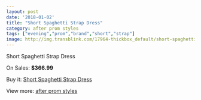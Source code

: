 ```yaml
---
layout: post
date: '2018-01-02'
title: "Short Spaghetti Strap Dress"
category: after prom styles
tags: ["evening","prom","brand","short","strap"]
image: http://img.transblink.com/17964-thickbox_default/short-spaghetti-strap-dress.jpg
---
```

Short Spaghetti Strap Dress

On Sales: **$366.99**
<a href="https://www.transblink.com/en/after-prom-styles/5634-short-spaghetti-strap-dress.html"><amp-img layout="responsive" width="600" height="600" src="//img.transblink.com/17964-thickbox_default/short-spaghetti-strap-dress.jpg" alt="Short Spaghetti Strap Dress 0" /></a>
<a href="https://www.transblink.com/en/after-prom-styles/5634-short-spaghetti-strap-dress.html"><amp-img layout="responsive" width="600" height="600" src="//img.transblink.com/17966-thickbox_default/short-spaghetti-strap-dress.jpg" alt="Short Spaghetti Strap Dress 1" /></a>
<a href="https://www.transblink.com/en/after-prom-styles/5634-short-spaghetti-strap-dress.html"><amp-img layout="responsive" width="600" height="600" src="//img.transblink.com/17965-thickbox_default/short-spaghetti-strap-dress.jpg" alt="Short Spaghetti Strap Dress 2" /></a>

Buy it: [Short Spaghetti Strap Dress](https://www.transblink.com/en/after-prom-styles/5634-short-spaghetti-strap-dress.html "Short Spaghetti Strap Dress")

View more: [after prom styles](https://www.transblink.com/en/55-after-prom-styles "after prom styles")